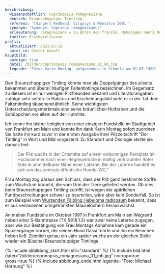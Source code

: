 ```yaml
---
beschreibung:
  wissenschaftlich: Coprinopsis romagnesiana
  deutsch: Braunschuppiger Tintling
  referenz: "(Singer) Redhead, Vilgalys & Moncalvo 2001 "
  synonym: "Synonym: Coprinus romagnesianus"
  erlaeuterung: romagnesiana = zu Ehren des französ. Mykologen Henri Romagnesi
  familie: Psathyrellaceae
profil:
  aktualisiert: 2021-05-15
  autor_in: Dieter Gewalt
hauptbild:
  anzeige: true
  datei: /bilder/coprinopsis_romagnesiana_02_km.jpg
  legende: "Foto: Karin Montag, aufgenommen in Schmelz am 01.07.1986"
---
```

Den Braunschuppigen Tintling könnte man als Doppelgänger des allseits bekannten und überall häufigen Faltentintlings bezeichnen. Im Gegensatz zu diesem ist er nur wenigen Pilzfreunden bekannt und Literaturangaben zufolge sehr selten. In Habitus und Erscheinungsbild sieht er in der Tat dem Faltentintling täuschend ähnlich. Seine wichtigsten Unterscheidungsmerkmale sind seine bräunlichen Hutfarben und die Schüppchen vor allem auf der Hutmitte.

Ich kenne ihn bisher lediglich von einer einzigen Fundstelle im Stadtgebiet von Frankfurt am Main und konnte ihn dank Karin Montag sofort zuordnen. Sie hatte ihn kurz zuvor in der ersten Ausgabe ihrer Pilzzeitschrift "Der Tintling" in Wort und Bild vorgestellt. Zu Standort und Ökologie stellte sie damals fest: 

> Der Pilz wuchs in der Ortsmitte auf einem vollsonnigen Parkplatz im Hochsommer nach einer Regenperiode in mäßig verkrauteter Roter Erde in unmittelbarer  Nähe einer Laterne. Bei der Laterne handelt es sich um das zentrale öffentliche Hunde-WC."

Frau Montag zog daraus den Schluss, dass der Pilz ganz bestimmte Stoffe zum Wachstum braucht, die vom Urin der Tiere geliefert werden. Ob dies beim Braunschuppigen Tintling zutrifft, ist wegen der spärlichen Fundbeschreibungen schwer zu beurteilen, wäre aber kein Sonderfall. So ist zum Beispiel vom [Wurzenden Fälbling Hebeloma radicosum](/pilze/hebeloma-radicosum-wurzelnder-fälbling) bekannt, dass er aus verlassenen uringetränkten Mäuselöchern herauswächst.

An meiner Fundstelle im Oktober 1997 in Frankfurt am Main am Wegrand neben einer S-Bahntrasse (TK 5818.1.3) war zwar keine Laterne zugegen, aber wie zur Bestätigung von Frau Montags Annahme kam gerade ein Spaziergänger vorbei, der seinen Hund Gassi führte und ihn ein Beinchen heben ließ. Ziemlich genau ein Jahr später wuchs an der gleichen Stelle wieder ein Büschel Braunschuppiger Tintlinge.

{% include abbildung_start.html stil="standard" %}
{% include bild.html datei="/bilder/coprinopsis_romagnesiana_01_mh.jpg" nocrop=true gross=true %}
{% include abbildung_ende.html legende="Foto: Michael Hornung" %}